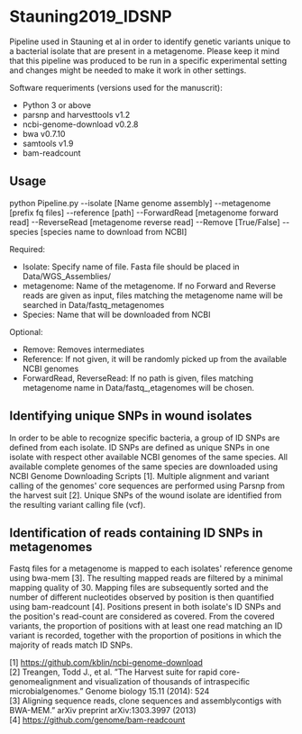 # Stauning2019_IDSNP
Pipeline used in Stauning et al in order to identify genetic variants unique to a bacterial isolate that are present in a metagenome. Please keep it mind that this pipeline was produced to be run in a specific experimental setting and changes might be needed to make it work in other settings. 

Software requeriments (versions used for the manuscrit):  
 * Python 3 or above  
 * parsnp and harvesttools v1.2  
 * ncbi-genome-download v0.2.8  
 * bwa v0.7.10  
 * samtools v1.9  
 * bam-readcount  
 
## Usage

python Pipeline.py --isolate [Name genome assembly] --metagenome [prefix fq files] --reference [path] --ForwardRead [metagenome forward read] --ReverseRead [metagenome reverse read] --Remove [True/False] --species [species name to download from NCBI]  

Required:
 * Isolate: Specify name of file. Fasta file should be placed in Data/WGS_Assemblies/  
 * metagenome: Name of the metagenome. If no Forward and Reverse reads are given as input, files matching the metagenome name will be searched in Data/fastq_metagenomes  
 * Species: Name that will be downloaded from NCBI  
 
Optional:  
  * Remove: Removes intermediates
  * Reference: If not given, it will be randomly picked up from the available NCBI genomes
  * ForwardRead, ReverseRead: If no path is given, files matching metagenome name in Data/fastq_,etagenomes will be chosen.

  
 

## Identifying unique SNPs in wound isolates  
In order to be able to recognize specific bacteria, a group of ID SNPs are defined from each isolate. ID SNPs are defined as unique SNPs in one isolate with respect other available NCBI genomes of the same species. All available complete genomes of the same species are downloaded using NCBI Genome Downloading Scripts [1]. Multiple alignment and variant calling of the genomes' core sequences are performed using Parsnp from the harvest suit [2]. Unique SNPs of the wound isolate are identified from the resulting variant calling file (vcf).  

## Identification of reads containing ID SNPs in metagenomes  

Fastq files for a metagenome is mapped to each isolates' reference genome using bwa-mem [3]. The resulting mapped reads are filtered by a minimal mapping quality of 30. Mapping files are subsequently sorted and the number of different nucleotides observed by position is then quantified using bam-readcount [4]. Positions present in both isolate's ID SNPs and the position's read-count are considered as covered. From the covered variants, the proportion of positions with at least one read matching an ID variant is recorded, together with the proportion of positions in which the majority of reads match ID SNPs.  

[1] https://github.com/kblin/ncbi-genome-download  
[2] Treangen,  Todd  J.,  et  al.  ”The  Harvest  suite  for  rapid  core-genomealignment  and  visualization  of  thousands  of  intraspecific  microbialgenomes.” Genome biology 15.11 (2014): 524   
[3] Aligning  sequence  reads,  clone  sequences  and  assemblycontigs with BWA-MEM.” arXiv preprint arXiv:1303.3997 (2013)  
[4] https://github.com/genome/bam-readcount  

